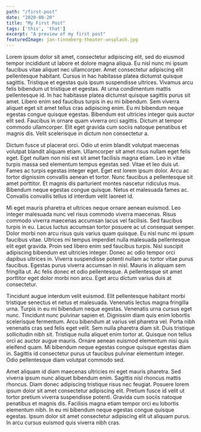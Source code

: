 ```yaml
---
path: "/first-post"
date: "2020-08-20"
title: "My First Post"
tags: ['this', 'that']
excerpt: "A preview of my first post"
featuredImage: jan-tinneberg-theater-unsplash.jpg
---
```


Lorem ipsum dolor sit amet, consectetur adipiscing elit, sed do eiusmod tempor incididunt ut labore et dolore magna aliqua. Eu nisl nunc mi ipsum faucibus vitae aliquet nec ullamcorper. Amet consectetur adipiscing elit pellentesque habitant. Cursus in hac habitasse platea dictumst quisque sagittis. Tristique et egestas quis ipsum suspendisse ultrices. Vivamus arcu felis bibendum ut tristique et egestas. At urna condimentum mattis pellentesque id. In hac habitasse platea dictumst quisque sagittis purus sit amet. Libero enim sed faucibus turpis in eu mi bibendum. Sem viverra aliquet eget sit amet tellus cras adipiscing enim. Eu mi bibendum neque egestas congue quisque egestas. Bibendum est ultricies integer quis auctor elit sed. Faucibus in ornare quam viverra orci sagittis. Dictum at tempor commodo ullamcorper. Elit eget gravida cum sociis natoque penatibus et magnis dis. Velit scelerisque in dictum non consectetur a.

Dictum fusce ut placerat orci. Odio ut enim blandit volutpat maecenas volutpat blandit aliquam etiam. Ullamcorper sit amet risus nullam eget felis eget. Eget nullam non nisi est sit amet facilisis magna etiam. Leo in vitae turpis massa sed elementum tempus egestas sed. Vitae et leo duis ut. Fames ac turpis egestas integer eget. Eget est lorem ipsum dolor. Arcu ac tortor dignissim convallis aenean et tortor. Nunc faucibus a pellentesque sit amet porttitor. Et magnis dis parturient montes nascetur ridiculus mus. Bibendum neque egestas congue quisque. Netus et malesuada fames ac. Convallis convallis tellus id interdum velit laoreet id.

Mi eget mauris pharetra et ultrices neque ornare aenean euismod. Leo integer malesuada nunc vel risus commodo viverra maecenas. Risus commodo viverra maecenas accumsan lacus vel facilisis. Sed faucibus turpis in eu. Lacus luctus accumsan tortor posuere ac ut consequat semper. Dolor morbi non arcu risus quis varius quam quisque. Eu nisl nunc mi ipsum faucibus vitae. Ultrices mi tempus imperdiet nulla malesuada pellentesque elit eget gravida. Proin sed libero enim sed faucibus turpis. Nisl suscipit adipiscing bibendum est ultricies integer. Donec ac odio tempor orci dapibus ultrices in. Viverra suspendisse potenti nullam ac tortor vitae purus faucibus. Egestas purus viverra accumsan in nisl. Mauris in aliquam sem fringilla ut. Ac felis donec et odio pellentesque. A pellentesque sit amet porttitor eget dolor morbi non arcu. Eget arcu dictum varius duis at consectetur.

Tincidunt augue interdum velit euismod. Elit pellentesque habitant morbi tristique senectus et netus et malesuada. Venenatis lectus magna fringilla urna. Turpis in eu mi bibendum neque egestas. Venenatis urna cursus eget nunc. Tincidunt nunc pulvinar sapien et. Dignissim diam quis enim lobortis scelerisque fermentum. Arcu bibendum at varius vel pharetra vel. Porta nibh venenatis cras sed felis eget velit. Sem nulla pharetra diam sit. Duis tristique sollicitudin nibh sit. Tristique nulla aliquet enim tortor at. Quisque non tellus orci ac auctor augue mauris. Ornare aenean euismod elementum nisi quis eleifend quam. Mi bibendum neque egestas congue quisque egestas diam in. Sagittis id consectetur purus ut faucibus pulvinar elementum integer. Odio pellentesque diam volutpat commodo sed.

Amet aliquam id diam maecenas ultricies mi eget mauris pharetra. Sed viverra ipsum nunc aliquet bibendum enim. Sagittis nisl rhoncus mattis rhoncus. Diam donec adipiscing tristique risus nec feugiat. Posuere lorem ipsum dolor sit amet consectetur adipiscing elit. Pretium fusce id velit ut tortor pretium viverra suspendisse potenti. Gravida cum sociis natoque penatibus et magnis dis. Facilisis magna etiam tempor orci eu lobortis elementum nibh. In eu mi bibendum neque egestas congue quisque egestas. Ipsum dolor sit amet consectetur adipiscing elit ut aliquam purus. In arcu cursus euismod quis viverra nibh cras.